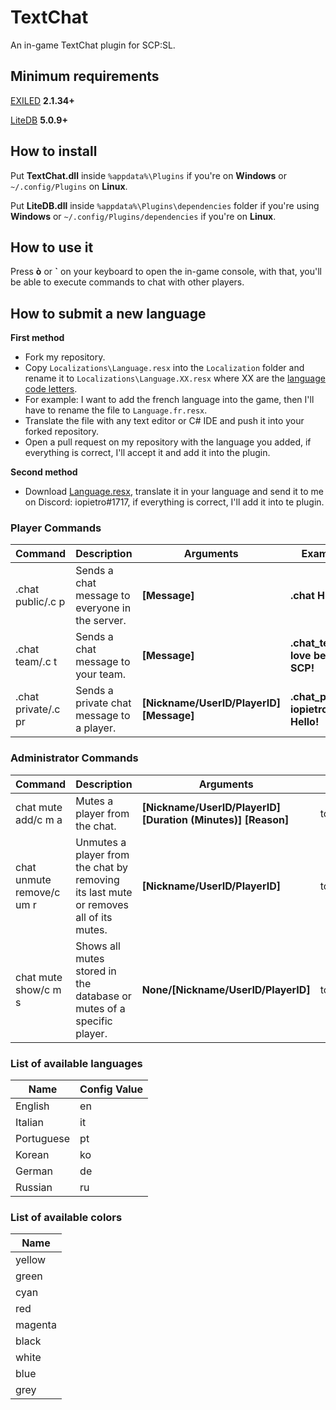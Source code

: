 # TextChat
An in-game TextChat plugin for SCP:SL.

## Minimum requirements
[EXILED](https://github.com/galaxy119/EXILED) **2.1.34+**

[LiteDB](https://github.com/mbdavid/LiteDB) **5.0.9+**

## How to install
Put **TextChat.dll** inside `%appdata%\Plugins` if you're on **Windows** or `~/.config/Plugins` on **Linux**.

Put **LiteDB.dll** inside `%appdata%\Plugins\dependencies` folder if you're using **Windows** or `~/.config/Plugins/dependencies` if you're on **Linux**.

## How to use it
Press **ò** or **\`** on your keyboard to open the in-game console, with that, you'll be able to execute commands to chat with other players.

## How to submit a new language

**First method**
- Fork my repository.
- Copy `Localizations\Language.resx` into the `Localization` folder and rename it to `Localizations\Language.XX.resx` where XX are the [language code letters](https://lonewolfonline.net/list-net-culture-country-codes/).
- For example: I want to add the french language into the game, then I'll have to rename the file to `Language.fr.resx`.
- Translate the file with any text editor or C# IDE and push it into your forked repository.
- Open a pull request on my repository with the language you added, if everything is correct, I'll accept it and add it into the plugin.

**Second method**
- Download [Language.resx](https://github.com/iopietro/TextChat/blob/master/TextChat/Localizations/Language.resx), translate it in your language and send it to me on Discord: iopietro#1717, if everything is correct, I'll add it into te plugin.

### Player Commands
| Command | Description | Arguments | Example |
| --- | --- | --- | --- |
| .chat public/.c p | Sends a chat message to everyone in the server. | **[Message]** | **.chat Hi all!** |
| .chat team/.c t | Sends a chat message to your team. | **[Message]** | **.chat_team I love being SCP!** |
| .chat private/.c pr | Sends a private chat message to a player. | **[Nickname/UserID/PlayerID] [Message]** | **.chat_private iopietro Hello!** | 

### Administrator Commands
| Command | Description | Arguments | Permission | Example |
| --- | --- | --- | --- | --- |
| chat mute add/c m a | Mutes a player from the chat. | **[Nickname/UserID/PlayerID] [Duration (Minutes)] [Reason]** | tc.mute.add | **chat_mute iopietro 600 Spamming** |
| chat unmute remove/c um r | Unmutes a player from the chat by removing its last mute or removes all of its mutes. | **[Nickname/UserID/PlayerID]** | tc.unmute.remove | **chat unmute iopietro** |
| chat mute show/c m s | Shows all mutes stored in the database or mutes of a specific player. | **None/[Nickname/UserID/PlayerID]** | tc.mute.show | **chat mute show iopietro/chat mute show** |

### List of available languages
| Name | Config Value |
| --- | --- |
| English | en |
| Italian | it |
| Portuguese | pt |
| Korean | ko |
| German | de |
| Russian | ru |

### List of available colors
| Name |
| --- |
| yellow |
| green |
| cyan |
| red |
| magenta |
| black |
| white |
| blue |
| grey |
